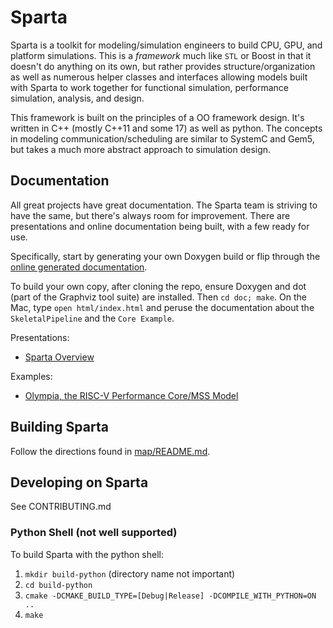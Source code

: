 # Sparta

Sparta is a toolkit for modeling/simulation engineers to build CPU,
GPU, and platform simulations.  This is a _framework_ much like `STL`
or Boost in that it doesn't do anything on its own, but rather
provides structure/organization as well as numerous helper classes and
interfaces allowing models built with Sparta to work together for
functional simulation, performance simulation, analysis, and design.

This framework is built on the principles of a OO framework design.
It's written in C++ (mostly C++11 and some 17) as well as python.  The
concepts in modeling communication/scheduling are similar to SystemC
and Gem5, but takes a much more abstract approach to simulation
design.

## Documentation

All great projects have great documentation.  The Sparta team is
striving to have the same, but there's always room for improvement.
There are presentations and online documentation being built, with a
few ready for use.

Specifically, start by generating your own Doxygen build or flip
through the [online generated
documentation](https://sparcians.github.io/map/).

To build your own copy, after cloning the repo, ensure Doxygen and dot
(part of the Graphviz tool suite) are installed.  Then `cd doc; make`.
On the Mac, type `open html/index.html` and peruse the documentation
about the `SkeletalPipeline` and the `Core Example`.

Presentations:

- [Sparta Overview](https://docs.google.com/presentation/d/e/2PACX-1vS1BWtVv0x3qXKQWAeECe2gsF9cMG3Zp2HnXJw52grCAcl21lv3a9pLW6J0lZ32e5DWdZkFyUMcE_AI/pub?start=false&loop=false&delayms=3000)

Examples:

- [Olympia, the RISC-V Performance Core/MSS Model](https://github.com/riscv-software-src/riscv-perf-model)

## Building Sparta

Follow the directions found in [map/README.md](https://github.com/sparcians/map/tree/master#building-map).

## Developing on Sparta

See CONTRIBUTING.md

### Python Shell (not well supported)

To build Sparta with the python shell:

1. `mkdir build-python` (directory name not important)
2. `cd build-python`
3. `cmake -DCMAKE_BUILD_TYPE=[Debug|Release] -DCOMPILE_WITH_PYTHON=ON ..`
4. `make`
